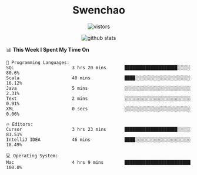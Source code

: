 <h1 align="center">Swenchao</h3>

<p align="center">
  <img src="https://visitor-badge.glitch.me/badge?page_id=Swenchao" alt="vistors" />
</p>

<p align="center">
  <img src="https://github-readme-stats.vercel.app/api?username=Swenchao&count_private=true&show_icons=true&theme=vue-dark&hide_title=true" alt="github stats" />
</p>

<!--START_SECTION:waka-->
📊 **This Week I Spent My Time On** 

```text
💬 Programming Languages: 
SQL                      3 hrs 20 mins       ████████████████████░░░░░   80.6% 
Scala                    40 mins             ████░░░░░░░░░░░░░░░░░░░░░   16.12% 
Java                     5 mins              ░░░░░░░░░░░░░░░░░░░░░░░░░   2.31% 
Text                     2 mins              ░░░░░░░░░░░░░░░░░░░░░░░░░   0.91% 
XML                      0 secs              ░░░░░░░░░░░░░░░░░░░░░░░░░   0.06%

🔥 Editors: 
Cursor                   3 hrs 23 mins       ████████████████████░░░░░   81.51% 
IntelliJ IDEA            46 mins             ████░░░░░░░░░░░░░░░░░░░░░   18.49%

💻 Operating System: 
Mac                      4 hrs 9 mins        █████████████████████████   100.0%

```


<!--END_SECTION:waka-->
